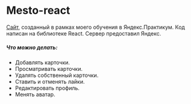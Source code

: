    # Mesto-react

[Сайт](https://artem-chumak.github.io/mesto-react/), созданный в рамках моего обучения в Яндекс.Практикум. Код написан на библиотеке React. Сервер предоставил Яндекс.

##### Что можно делать:
- Добавлять карточки.
- Просматривать карточки.
- Удалять собственный карточки.
- Ставить и отменять лайки.
- Редактировать профиль.
- Менять аватар.
